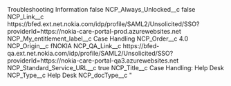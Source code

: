 <?xml version="1.0" encoding="UTF-8"?>
<CustomMetadata xmlns="http://soap.sforce.com/2006/04/metadata" xmlns:xsi="http://www.w3.org/2001/XMLSchema-instance" xmlns:xsd="http://www.w3.org/2001/XMLSchema">
    <label>Troubleshooting Information</label>
    <protected>false</protected>
    <values>
        <field>NCP_Always_Unlocked__c</field>
        <value xsi:type="xsd:boolean">false</value>
    </values>
    <values>
        <field>NCP_Link__c</field>
        <value xsi:type="xsd:string">https://bfed.ext.net.nokia.com/idp/profile/SAML2/Unsolicited/SSO?providerId=https://nokia-care-portal-prod.azurewebsites.net</value>
    </values>
    <values>
        <field>NCP_My_entitlement_label__c</field>
        <value xsi:type="xsd:string">Case Handling</value>
    </values>
    <values>
        <field>NCP_Order__c</field>
        <value xsi:type="xsd:double">4.0</value>
    </values>
    <values>
        <field>NCP_Origin__c</field>
        <value xsi:type="xsd:string">fNOKIA</value>
    </values>
    <values>
        <field>NCP_QA_Link__c</field>
        <value xsi:type="xsd:string">https://bfed-qa.ext.net.nokia.com/idp/profile/SAML2/Unsolicited/SSO?providerId=https://nokia-care-portal-qa3.azurewebsites.net</value>
    </values>
    <values>
        <field>NCP_Standard_Service_URL__c</field>
        <value xsi:type="xsd:boolean">true</value>
    </values>
    <values>
        <field>NCP_Title__c</field>
        <value xsi:type="xsd:string">Case Handling: Help Desk</value>
    </values>
    <values>
        <field>NCP_Type__c</field>
        <value xsi:type="xsd:string">Help Desk</value>
    </values>
    <values>
        <field>NCP_docType__c</field>
        <value xsi:type="xsd:string">&quot;</value>
    </values>
</CustomMetadata>
